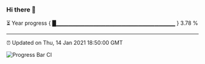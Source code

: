 ### Hi there 👋

⏳ Year progress { █▁▁▁▁▁▁▁▁▁▁▁▁▁▁▁▁▁▁▁▁▁▁▁▁▁▁▁▁▁ } 3.78 %

---

⏰ Updated on Thu, 14 Jan 2021 18:50:00 GMT

![Progress Bar CI](https://github.com/liununu/liununu/workflows/Progress%20Bar%20CI/badge.svg)
